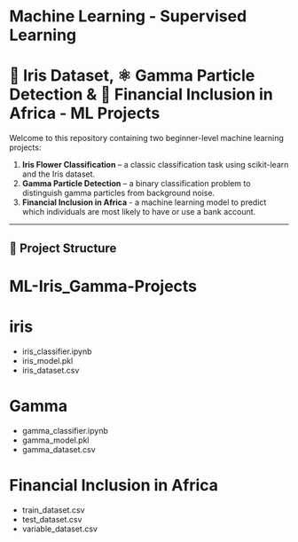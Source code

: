 # Machine Learning - Supervised Learning
# 🌸 Iris Dataset, ⚛️ Gamma Particle Detection & 🏦 Financial Inclusion in Africa - ML Projects

Welcome to this repository containing two beginner-level machine learning projects:

1. **Iris Flower Classification** – a classic classification task using scikit-learn and the Iris dataset.
2. **Gamma Particle Detection** – a binary classification problem to distinguish gamma particles from background noise.
3. **Financial Inclusion in Africa** - a machine learning model to predict which individuals are most likely to have or use a bank account.
---

## 📁 Project Structure

# ML-Iris_Gamma-Projects

# iris
- iris_classifier.ipynb        
- iris_model.pkl                
- iris_dataset.csv              

# Gamma
- gamma_classifier.ipynb        
- gamma_model.pkl               
- gamma_dataset.csv             

# Financial Inclusion in Africa
- train_dataset.csv
- test_dataset.csv
- variable_dataset.csv
